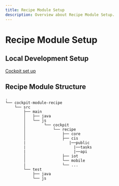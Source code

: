 ```yaml
---
title: Recipe Module Setup
description: Overview about Recipe Module Setup.
---
```



# Recipe Module Setup

## Local Development Setup

<a href="https://github.wdf.sap.corp/pages/ADI/cockpitDocs/getting-started/local-development-setup/" target="_blank">Cockpit set up</a>

## Recipe Module Structure

```text
.
└── cockpit-module-recipe
    └── src
        ├── main
        │   ├── java
        │   └── js
        │        └── cockpit
        │            └── recipe
        │                ├── core
        │                ├── cis
        |                   |──public
        |                     |──tasks
        |                     |──api
        │                ├── iot
        │                └── mobile
        |                └── ...
        └── test
            ├── java
            └── js
```
